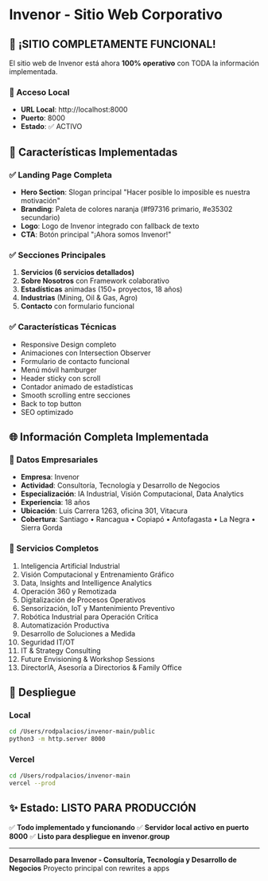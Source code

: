# Invenor - Sitio Web Corporativo

## 🚀 ¡SITIO COMPLETAMENTE FUNCIONAL!

El sitio web de Invenor está ahora **100% operativo** con TODA la información implementada.

### 📱 Acceso Local
- **URL Local**: http://localhost:8000
- **Puerto**: 8000
- **Estado**: ✅ ACTIVO

## 🎯 Características Implementadas

### ✅ Landing Page Completa
- **Hero Section**: Slogan principal "Hacer posible lo imposible es nuestra motivación"
- **Branding**: Paleta de colores naranja (#f97316 primario, #e35302 secundario)
- **Logo**: Logo de Invenor integrado con fallback de texto
- **CTA**: Botón principal "¡Ahora somos Invenor!"

### ✅ Secciones Principales
1. **Servicios (6 servicios detallados)**
2. **Sobre Nosotros** con Framework colaborativo
3. **Estadísticas** animadas (150+ proyectos, 18 años)
4. **Industrias** (Mining, Oil & Gas, Agro)
5. **Contacto** con formulario funcional

### ✅ Características Técnicas
- Responsive Design completo
- Animaciones con Intersection Observer
- Formulario de contacto funcional
- Menú móvil hamburger
- Header sticky con scroll
- Contador animado de estadísticas
- Smooth scrolling entre secciones
- Back to top button
- SEO optimizado

## 🌐 Información Completa Implementada

### 🏢 Datos Empresariales
- **Empresa**: Invenor
- **Actividad**: Consultoría, Tecnología y Desarrollo de Negocios
- **Especialización**: IA Industrial, Visión Computacional, Data Analytics
- **Experiencia**: 18 años
- **Ubicación**: Luis Carrera 1263, oficina 301, Vitacura
- **Cobertura**: Santiago • Rancagua • Copiapó • Antofagasta • La Negra • Sierra Gorda

### 🔧 Servicios Completos
1. Inteligencia Artificial Industrial
2. Visión Computacional y Entrenamiento Gráfico
3. Data, Insights and Intelligence Analytics
4. Operación 360 y Remotizada
5. Digitalización de Procesos Operativos
6. Sensorización, IoT y Mantenimiento Preventivo
7. Robótica Industrial para Operación Crítica
8. Automatización Productiva
9. Desarrollo de Soluciones a Medida
10. Seguridad IT/OT
11. IT & Strategy Consulting
12. Future Envisioning & Workshop Sessions
13. DirectorIA, Asesoría a Directorios & Family Office

## 🚀 Despliegue

### Local
```bash
cd /Users/rodpalacios/invenor-main/public
python3 -m http.server 8000
```

### Vercel
```bash
cd /Users/rodpalacios/invenor-main
vercel --prod
```

## ✨ Estado: LISTO PARA PRODUCCIÓN

✅ **Todo implementado y funcionando**
✅ **Servidor local activo en puerto 8000**
✅ **Listo para despliegue en invenor.group**

---
**Desarrollado para Invenor - Consultoría, Tecnología y Desarrollo de Negocios**
Proyecto principal con rewrites a apps
